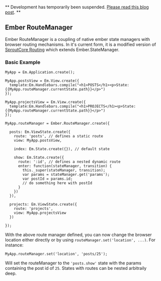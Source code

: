 ** Development has temporarily been suspended. [Please read this blog post](http://codebrief.com/2012/07/anatomy-of-an-ember-dot-js-app-part-i-redux-routing-and-outlets/). **

## Ember RouteManager

Ember RouteManager is a coupling of native ember state managers with browser routing mechanisms. In it's current form, it is a modified version of [SproutCore Routing](https://github.com/emberjs-addons/sproutcore-routing) which extends Ember.StateManager.

### Basic Example

```
MyApp = Em.Application.create();

MyApp.postsView = Em.View.create({
  template:Em.Handlebars.compile("<h1>POSTS</h1><p>State: {{MyApp.routeManager.currentState.path}}</p>")
});

MyApp.projectsView = Em.View.create({
  template:Em.Handlebars.compile("<h1>PROJECTS</h1><p>State: {{MyApp.routeManager.currentState.path}}</p>")
});

MyApp.routeManager = Ember.RouteManager.create({

  posts: Em.ViewState.create({
    route: 'posts', // defines a static route
    view: MyApp.postsView,

    index: Em.State.create({}), // default state

    show: Em.State.create({
      route: ':id', // defines a nested dynamic route
      enter: function(stateManager, transition) {
        this._super(stateManager, transition);
        var params = stateManager.get('params');
        var postId = params.id;
        // do something here with postId
      }
    })
  }),
  
  projects: Em.ViewState.create({
    route: 'projects',
    view: MyApp.projectsView
  })

});
```

With the above route manager defined, you can now change the browser location either directly or by using `routeManager.set('location', ...)`. For instance:

```
MyApp.routeManager.set('location', 'posts/25');
```

Will set the routeManager to the `'posts.show'` state with the params containing the post id of `25`. States with routes can be nested arbitraily deep.

